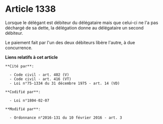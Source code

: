 # Article 1338

Lorsque le délégant est débiteur du délégataire mais que celui-ci ne l'a pas déchargé de sa dette, la délégation donne au
délégataire un second débiteur. 

Le paiement fait par l'un des deux débiteurs libère l'autre, à due concurrence.

**Liens relatifs à cet article**

	**Cité par**:

	  - Code civil - art. 402 (V)
	  - Code civil - art. 416 (VT)
	  - Loi n°75-1334 du 31 décembre 1975 - art. 14 (VD)

	**Codifié par**:

	  - Loi n°1804-02-07

	**Modifié par**:

	  - Ordonnance n°2016-131 du 10 février 2016 - art. 3

